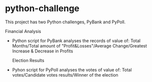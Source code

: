 # python-challenge
This project has two Python challenges, PyBank and PyPoll.

  Financial Analysis
- Python script for PyBank analyses the records of value of:
  Total Months/Total amount of "Profit&Losses"/Average Change/Greatest Increase & Decrease in Profits
  
  Election Results
- Pyhon script for PyPoll analyses the votes of value of:
  Total votes/Candidate votes results/Winner of the election
